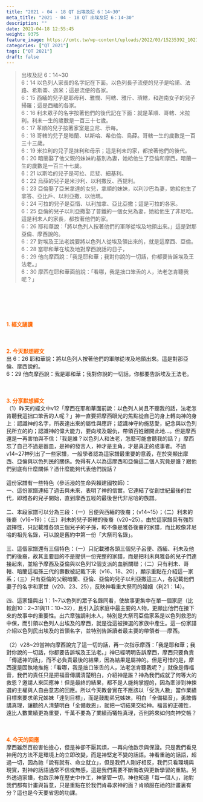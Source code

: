 ```yaml
---
title: "2021 - 04 - 18 QT 出埃及記 6：14~30"
meta_title: "2021 - 04 - 18 QT 出埃及記 6：14~30"
description: ""
date: 2021-04-18 12:55:45
weight: 9375
feature_image: https://cmtc.tw/wp-content/uploads/2022/03/15235392_10211799862337740_180693556567566654_o-1.webp
categories: ["QT 2021"]
tags: ["QT 2021"]
draft: false
---
```


<blockquote>出埃及記 6：14~30<br />
6：14 以色列人家長的名字記在下面。以色列長子流便的兒子是哈諾、法路、希斯崙、迦米；這是流便的各家。<br />
6：15 西緬的兒子是耶母利、雅憫、阿轄、雅斤、瑣轄，和迦南女子的兒子掃羅；這是西緬的各家。<br />
6：16 利未眾子的名字按著他們的後代記在下面：就是革順、哥轄、米拉利。利未一生的歲數是一百三十七歲。<br />
6：17 革順的兒子按著家室是立尼、示每。<br />
6：18 哥轄的兒子是暗蘭、以斯哈、希伯倫、烏薛。哥轄一生的歲數是一百三十三歲。<br />
6：19 米拉利的兒子是抹利和母示；這是利未的家，都按著他們的後代。<br />
6：20 暗蘭娶了他父親的妹妹約基別為妻，她給他生了亞倫和摩西。暗蘭一生的歲數是一百三十七歲。<br />
6：21 以斯哈的兒子是可拉、尼斐、細基利。<br />
6：22 烏薛的兒子是米沙利、以利撒反、西提利。<br />
6：23 亞倫娶了亞米拿達的女兒，拿順的妹妹，以利沙巴為妻，她給他生了拿答、亞比戶、以利亞撒、以他瑪。<br />
6：24 可拉的兒子是亞惜、以利加拿、亞比亞撒；這是可拉的各家。<br />
6：25 亞倫的兒子以利亞撒娶了普鐵的一個女兒為妻，她給他生了非尼哈。這是利未人的家長，都按著他們的家。<br />
6：26 耶和華說：「將以色列人按著他們的軍隊從埃及地領出來。」這是對那亞倫、摩西說的。<br />
6：27 對埃及王法老說要將以色列人從埃及領出來的，就是這摩西、亞倫。<br />
6：28 當耶和華在埃及地對摩西說話的日子，<br />
6：29 他向摩西說：「我是耶和華；我對你說的一切話，你都要告訴埃及王法老。」<br />
6：30 摩西在耶和華面前說：「看哪，我是拙口笨舌的人，法老怎肯聽我呢？」</blockquote><br />
&nbsp;<br />
<br />
&nbsp;<br />
<br />
<span style="color: #ff6600;"><strong>1. </strong><strong>經文誦讀</strong></span><br />
<br />
<span style="color: #ff6600;"><strong> </strong></span><br />
<br />
<span style="color: #ff6600;"><strong>2. 今天默想</strong><strong>經文<br />
</strong></span>出 6：26 耶和華說：將以色列人按著他們的軍隊從埃及地領出來。這是對那亞倫、摩西說的。<br />
6：29 他向摩西說：我是耶和華；我對你說的一切話，你都要告訴埃及王法老。<br />
<br />
&nbsp;<br />
<br />
<span style="color: #ff6600;"><strong>3. 分享默想經文<br />
</strong></span>（1）昨天的經文中v12「摩西在耶和華面前說：以色列人尚且不聽我的話，法老怎肯聽我這拙口笨舌的人呢？」神一直要把摩西眼光的焦點從自己的身上轉向神的身上：認識神的名字，所表達出來的屬性與應許；認識神守約施慈愛，紀念與以色列民所立的約；認識神的偉大能力，要向埃及報仇，帶領百姓離開此地…。但是摩西還是一再害怕與不信：「我是誰？以色列人和法老，怎麼可能會聽我的話？」摩西忘了自己不過是器皿，是神的發言人，神才是主角，才是真正的成事者。不過v14~27神列出了一些家譜，一般學者認為這家譜最重要的意義，在於突顯出摩西、亞倫與以色列民的關係。免得有人以為這摩西和亞倫這二個人究竟是誰？跟他們到底有什麼關係？憑什麼能夠代表他們說話？<br />
<br />
這份家譜有一些特色（參活潑的生命與賴建國牧師）：<br />
一、這份家譜連結了過去與未來，表明了神的信實。它連結了從創世紀最後的世代，即雅各的兒子開始，直到摩西五經的最後世代非尼哈的族譜。<br />
<br />
二、本段家譜可以分為三段：（一）呂便與西緬的後裔；（v14~15）；（二）利未的後裔（v16~19）；（三）利未的兒子哥轄的後裔（v20~25）。由於這家譜具有強烈選擇性，只記載雅各頭三個兒子的子孫，較不像是雅各後裔的家譜，而比較像非尼哈的祖先名錄，可以說是舊約中第一份「大祭司名錄」。<br />
<br />
三、這個家譜還有三個特色：（一）只記載雅各頭三個兒子呂便、西緬、利未及他們的後裔，故其主要目的不是提供一份完整的家譜，而是把利未與雅各的兒子們連接起來，並給予摩西及亞倫與以色列12個支派的血脈關聯；（二）只有利未、哥轄、暗蘭這祖孫三代的壽數被記載下來（v16、18、20），顯示重點在介紹這一家系；（三）只有亞倫的父親暗蘭、亞倫、亞倫的兒子以利亞撒這三人，各記載他們妻子的名字和家世（v20、23、25），反映神看重大祭司的婚姻（利21：14）。<br />
<br />
四、這家譜與出 1：1~7以色列的眾子名錄同看，使故事更集中在單一個家庭（比較創10：2~31與11：10~32），且引入該家庭中最主要的人物，更顯出他們在接下來的故事中的重要性。出六章強調利未人，特別是大祭司亞倫家系是以色列救恩的中保，而引領以色列人出埃及的摩西，就是從這被揀選的家族中產生。這一份家譜介紹以色列民出埃及的首領名字，並特別告訴讀者最主要的帶領者──摩西。<br />
<br />
（2）v28~29當神向摩西說完了這一切的話，再一次指示摩西：「我是耶和華；我對你說的一切話，你都要告訴埃及王法老。」神已經明明告訴摩西，摩西只要負責「傳遞神的話」，而不必負責最後的結果，因為結果是屬神的。但是可惜的是，摩西還是固執地推拖：「看哪，我是拙口笨舌的人，法老怎肯聽我呢？」就像是傳福音，我們的責任只是把福音傳講清楚明白，介紹神是誰？神為我們成就了何等大的救恩？邀請人來回應神！但是最終的結果，都不是人能夠掌握的，因為牽涉到神揀選的主權與人自由意志的回應。所以今天教會實在不應該以「受洗人數」當作業績目標來要求弟兄姊妹「達到目標」，而是鼓勵弟兄姊妹，明白「全備福音」，勇敢傳講真理，讓聽的人清楚明白「全備救恩」，就把一切結果交給神。福音的正確性，遠比人數業績更為重要，千萬不要為了業績而犧牲真理，否則將來如何向神交帳？<br />
<br />
&nbsp;<br />
<br />
<span style="color: #ff6600;"><strong>4. 今天的回應<br />
</strong></span>摩西雖然百般害怕擔心，但是神卻不厭其煩，一再向他啟示與保證。只是我們看見神用的方法不是環境上的立即改變，而是神堅定不變的話語。神看重祂的話語，超過一切，因為祂「說有就有、命立就立」，但是我們人剛好相反，我們只看環境與現實，對神的話語通常不信或無感，這是我們需要不斷悔改與更新學習的重點。另外透過家譜，也啟示神在歷史中作工，神掌管一切，神也知道「每一個人」，祂對我們都有計畫與旨意，只是重點在於我們肯尋求神的面？肯順服在祂的計畫裏有分？這也是今天要省思的功課。<br />
<br />
&nbsp;<br />
<br />
&nbsp;<br />
<br />
&nbsp;
        